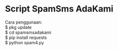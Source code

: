 # Script SpamSms AdaKami

Cara penggunaan:\
$ pkg update\
$ cd spamsmsadakami\
$ pip install requests\
$ python spam4.py
